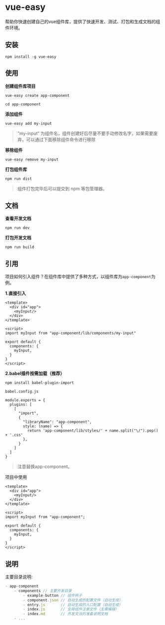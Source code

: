 # vue-easy

帮助你快速创建自己的vue组件库，提供了快速开发、测试、打包和生成文档的组件环境。

## 安装

```shell
npm install -g vue-easy
```

## 使用

**创建组件库项目**

```shell
vue-easy create app-component
```

```shell
cd app-component
```

**添加组件**

```shell
vue-easy add my-input
```

> ”my-input“ 为组件名，组件创建好后尽量不要手动修改名字，如果需要废弃，可以通过下面移除组件命令进行移除

**移除组件**

```shell
vue-easy remove my-input
```

**打包组件库**

```shell
npm run dist
```

> 组件打包完毕后可以提交到 npm  等包管理器。

## 文档

**查看开发文档**

```shell
npm run dev
```

**打包开发文档**

```shell
npm run build
```



## 引用

项目如何引入组件？在组件库中提供了多种方式，以组件库为`app-component`为例。

**1.直接引入**

````vue
<template>
  <div id="app">
    <myInput/>
  </div>
</template>

<script>
import myInput from "app-component/lib/components/my-input"

export default {
  components: {
    myInput,
  }
}
</script>
````

**2.babel插件按需加载（推荐）**

```
npm install babel-plugin-import
```

`babel.config.js`

```
module.exports = {
  plugins: [
    [
      "import",
      {
        "libraryName": "app-component",
        style: (name) => {
          return 'app-component/lib/styles/' + name.split("\/").pop() + '.css'
        },
      }
    ]
  ]
}

```

> 注意替换app-component。

项目中使用

```vue
<template>
  <div id="app">
    <myInput/>
  </div>
</template>

<script>
import myInput from "app-component";

export default {
  components: {
    myInput,
  }
}
</script>
```

##  说明

主要目录说明: 

```js
- app-component
	- components // 主要开发目录
		- example-button // 组件例子
		- component.json // 自动生成的配置文件（自动生成）
		- entry.js 		 // 自动生成的入口配置（自动生成）
		- index.js		 // 全局组件注册文件（无需编辑）
		- index.md		 // 开发文当的准备说明文档
	- ...
```

















